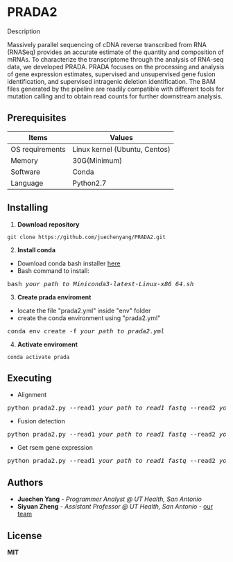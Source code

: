 # PRADA2

Description

Massively parallel sequencing of cDNA reverse transcribed from RNA (RNASeq) provides an accurate estimate of the quantity and composition of mRNAs. To characterize the transcriptome through the analysis of RNA-seq data, we developed PRADA. PRADA focuses on the processing and analysis of gene expression estimates, supervised and unsupervised gene fusion identification, and supervised intragenic deletion identification. The BAM files generated by the pipeline are readily compatible with different tools for mutation calling and to obtain read counts for further downstream analysis.

## Prerequisites
| Items | Values |
| ----------- | ----------- |
| OS requirements | Linux kernel (Ubuntu, Centos) |
| Memory | 30G(Minimum) |
| Software | Conda |
| Language | Python2.7 |



## Installing

1. **Download repository**

```
git clone https://github.com/juechenyang/PRADA2.git
```

2. **Install conda**

* Download conda bash installer [here](https://docs.conda.io/en/latest/miniconda.html)
* Bash command to install:

<pre>bash<i> your_path_to_Miniconda3-latest-Linux-x86_64.sh</i></pre>


3. **Create prada enviroment**

* locate the file "prada2.yml" inside "env" folder
* create the conda environment using "prada2.yml" 

<pre>conda env create -f <i>your_path_to_prada2.yml</i></pre>


4. **Activate enviroment**

```
conda activate prada
```

## Executing

* Alignment
<pre>python prada2.py --read1 <i>your_path_to_read1_fastq</i> --read2 <i>your_path_to_read2_fastq</i> --outdir <i>your_path_to_output_dir</i></pre>

* Fusion detection
<pre>python prada2.py --read1 <i>your_path_to_read1_fastq</i> --read2 <i>your_path_to_read2_fastq</i> --outdir <i>your_path_to_output_dir --fusion</i></pre>

* Get rsem gene expression
<pre>python prada2.py --read1 <i>your_path_to_read1_fastq</i> --read2 <i>your_path_to_read2_fastq</i> --outdir <i>your_path_to_output_dir</i> --rsem</pre>

## Authors

* **Juechen Yang** - *Programmer Analyst @ UT Health, San Antonio* 
* **Siyuan Zheng** - *Assistant Professor @ UT Health, San Antonio* - [our team](http://zhenglab.info/)

## License

**MIT**